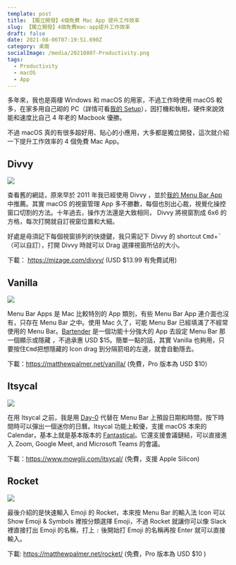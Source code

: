 ```yaml
---
template: post
title: 【獨立開發】4個免費 Mac App 提升工作效率
slug: 【獨立開發】4個免費mac-app提升工作效率
draft: false
date: 2021-08-06T07:19:51.690Z
category: 桌面
socialImage: /media/20210807-Productivity.png
tags:
  - Productivity
  - macOS
  - App
---
```


多年來，我也是兩棲 Windows 和 macOS 的用家，不過工作時使用 macOS 較多，在家多用自己砌的 PC（詳情可看[我的 Setup](https://desktopofsamuel.com/a-journey-of-computer-setup/)），因打機和執相，硬件來說效能和速度比自己 4 年老的 Macbook 優勝。

不過 macOS 真的有很多超好用、貼心的小應用，大多都是獨立開發，這次就介紹一下提升工作效率的 4 個免費 Mac App。

## Divvy

![](/media/divvy-screenshot.jpg)

查看舊的網誌，原來早於 2011 年我已經使用 Divvy ，並於[我的 Menu Bar App](/posts/mac上手筆記-my-menu-bar/) 中推薦。其實 macOS 的視窗管理 App 多不勝數，每個也別出心裁，視覺化操控窗口切割的方法。十年過去，操作方法還是大致相同， Divvy 將視窗割成 6x6 的方格，每次打開就自訂視窗位置和大細。

好處是毋須記下每個視窗排列的快捷鍵，我只需記下 Divvy 的 shortcut <kbd>Cmd</kbd>+<kbd>` </kbd>（可以自訂），打開 Divvy 時就可以 Drag 選擇視窗所佔的大小。

下載： https://mizage.com/divvy/ (USD $13.99 有免費試用)

## Vanilla

![](https://matthewpalmer.net/vanilla/0-lowres.jpg)

Menu Bar Apps 是 Mac 比較特別的 App 類別，有些 Menu Bar App 連介面也沒有，只存在 Menu Bar 之中。使用 Mac 久了，可能 Menu Bar 已經填滿了不經常使用的 Menu Bar。[Bartender](https://www.macbartender.com/) 是一個功能十分強大的 App 去設定 Menu Bar 那一個顯示或隱藏 ，不過承惠 USD $15。簡單一點的話，其實 Vanilla 也夠用，只要按住<kbd>Cmd</kbd>把想隱藏的 Icon drag 到分隔箭咀的左邊，就會自動隱去。

下載：https://matthewpalmer.net/vanilla/ (免費，Pro 版本為 USD $10）

## Itsycal

![](/media/itsycalbanner2@2x.png)

在用 Itsycal 之前，我是用 [Day-0](https://shauninman.com/archive/2020/04/08/day_o_mac_menu_bar_clock_for_catalina) 代替在 Menu Bar 上預設日期和時間，按下時間時可以彈出一個迷你的日曆。Itsycal 功能上較優，支援 macOS 本來的 Calendar，基本上就是基本版本的 [Fantastical](https://flexibits.com/fantastical)。它還支援會議鏈結，可以直接進入 Zoom, Google Meet, and Microsoft Teams 的會議。

下載：https://www.mowglii.com/itsycal/ (免費，支援 Apple Silicon)

## Rocket

![](/media/rocket-screenshot.jpg)

最後介紹的是快速輸入 Emoji 的 Rocket，本來按 Menu Bar 的輸入法 Icon 可以 Show Emoji & Symbols 裡按分類選擇 Emoji，不過 Rocket 就讓你可以像 Slack 裡直接打出 Emoji 的名稱，打上 `:` 後開始打 Emoji 的名稱再按 Enter 就可以直接輸入。

下載: https://matthewpalmer.net/rocket/ (免費，Pro 版本為 USD $10 )
